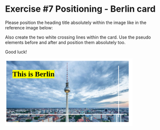 # Exercise #7 Positioning - Berlin card

Please position the heading title absolutely within the image like in the reference image below:

Also create the two white crossing lines within the card. Use the pseudo elements before and after and position them absolutely too.

Good luck!

![Preview](./result.png)
